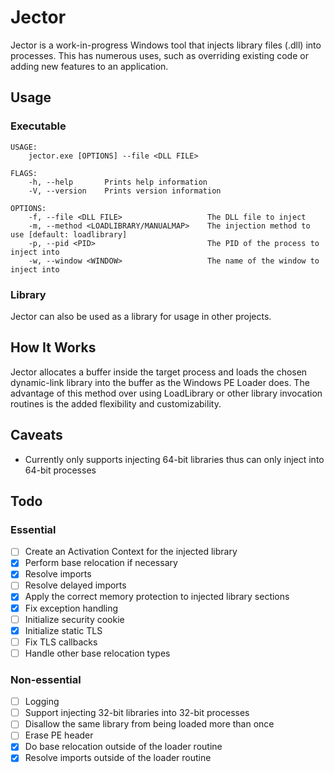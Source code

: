 # Jector

Jector is a work-in-progress Windows tool that injects library files (.dll) into processes. This has numerous uses, such as overriding existing code or adding new features to an application.

## Usage
### Executable
```
USAGE:
    jector.exe [OPTIONS] --file <DLL FILE>

FLAGS:
    -h, --help       Prints help information
    -V, --version    Prints version information

OPTIONS:
    -f, --file <DLL FILE>                   The DLL file to inject
    -m, --method <LOADLIBRARY/MANUALMAP>    The injection method to use [default: loadlibrary]
    -p, --pid <PID>                         The PID of the process to inject into
    -w, --window <WINDOW>                   The name of the window to inject into
```

### Library
Jector can also be used as a library for usage in other projects.

## How It Works
Jector allocates a buffer inside the target process and loads the chosen dynamic-link library into the buffer as the Windows PE Loader does. The advantage of this method over using LoadLibrary or other library invocation routines is the added flexibility and customizability.

## Caveats
- Currently only supports injecting 64-bit libraries thus can only inject into 64-bit processes

## Todo
### Essential
- [ ] Create an Activation Context for the injected library
- [x] Perform base relocation if necessary
- [x] Resolve imports
- [ ] Resolve delayed imports
- [x] Apply the correct memory protection to injected library sections
- [x] Fix exception handling
- [ ] Initialize security cookie
- [x] Initialize static TLS
- [ ] Fix TLS callbacks
- [ ] Handle other base relocation types
### Non-essential
- [ ] Logging
- [ ] Support injecting 32-bit libraries into 32-bit processes
- [ ] Disallow the same library from being loaded more than once
- [ ] Erase PE header
- [x] Do base relocation outside of the loader routine
- [x] Resolve imports outside of the loader routine

